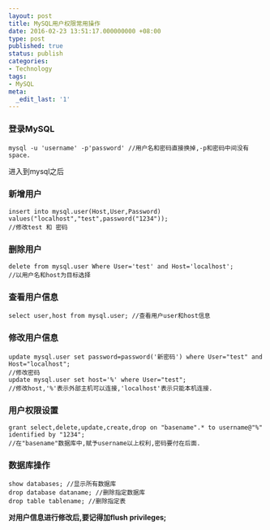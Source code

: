 ```yaml
---
layout: post
title: MySQL用户权限常用操作
date: 2016-02-23 13:51:17.000000000 +08:00
type: post
published: true
status: publish
categories:
- Technology
tags:
- MySQL
meta:
  _edit_last: '1'
---
```

### 登录MySQL
```
mysql -u 'username' -p'password' //用户名和密码直接换掉,-p和密码中间没有space.
```

进入到mysql之后

### 新增用户
```
insert into mysql.user(Host,User,Password) values("localhost","test",password("1234"));
//修改test 和 密码
```

### 删除用户
```
delete from mysql.user Where User='test' and Host='localhost';
//以用户名和host为目标选择
```

<!--more-->

### 查看用户信息
```
select user,host from mysql.user; //查看用户user和host信息
```

### 修改用户信息
```
update mysql.user set password=password('新密码') where User="test" and Host="localhost";
//修改密码
update mysql.user set host='%' where User="test";
//修改host,'%'表示外部主机可以连接,'localhost'表示只能本机连接.
```

### 用户权限设置
```
grant select,delete,update,create,drop on "basename".* to username@"%" identified by "1234";
//在"basename"数据库中,赋予username以上权利,密码要付在后面.
```

### 数据库操作
```
show databases; //显示所有数据库
drop database dataname; //删除指定数据库
drop table tablename; //删除指定表

```

**对用户信息进行修改后,要记得加flush privileges;**






